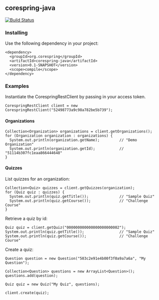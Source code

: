 ## corespring-java
[![Build Status](http://23.92.16.92:8080/buildStatus/icon?job=corespring-java)](http://23.92.16.92:8080/job/corespring-java/)

### Installing

Use the following dependency in your project:

    <dependency>
      <groupId>org.corespring</groupId>
      <artifactId>corespring-java</artifactId>
      <version>0.1-SNAPSHOT</version>
      <scope>compile</scope>
    </dependency>

### Examples

Instantiate the CorespringRestClient by passing in your access token.

    CorespringRestClient client = new CorespringRestClient("52498773a9c98a782be5b739");

#### Organizations

    Collection<Organization> organizations = client.getOrganizations();
    for (Organization organization : organizations) {
      System.out.println(organization.getName);         // "Demo Organization"
      System.out.println(organization.getId);           // "51114b307fc1eaa866444648"
    }

#### Quizzes

List quizzes for an organization:

    Collection<Quiz> quizzes = client.getQuizzes(organization);
    for (Quiz quiz : quizzes) {
      System.out.println(quiz.getTitle());              // "Sample Quiz"
      System.out.println(quiz.getCourse());             // "Challenge Course"
    }

Retrieve a quiz by id:

    Quiz quiz = client.getQuiz("000000000000000000000002");
    System.out.println(quiz.getTitle());                // "Sample Quiz"
    System.out.println(quiz.getCourse());               // "Challenge Course"


Create a quiz:

    Question question = new Question("503c2e91e4b00f3f0a9a7a6a", "My Question");

    Collection<Question> questions = new ArrayList<Question>();
    questions.add(question);

    Quiz quiz = new Quiz("My Quiz", questions);

    client.create(quiz);

